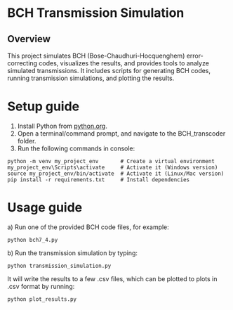 # BCH Transmission Simulation

## Overview
This project simulates BCH (Bose-Chaudhuri-Hocquenghem) error-correcting codes, visualizes the results, and provides tools to analyze simulated transmissions. It includes scripts for generating BCH codes, running transmission simulations, and plotting the results.

# Setup guide
1. Install Python from [python.org](https://www.python.org/).
2. Open a terminal/command prompt, and navigate to the BCH_transcoder folder.
3. Run the following commands in console:
```
python -m venv my_project_env       # Create a virtual environment
my_project_env\Scripts\activate     # Activate it (Windows version)
source my_project_env/bin/activate  # Activate it (Linux/Mac version)
pip install -r requirements.txt     # Install dependencies
```

# Usage guide
a) Run one of the provided BCH code files, for example:
```
python bch7_4.py
```
b) Run the transmission simulation by typing:
```
python transmission_simulation.py
```
It will write the results to a few .csv files, which can be plotted to plots in .csv format by running:
```
python plot_results.py
```
